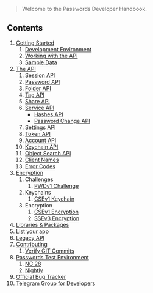 > Welcome to the Passwords Developer Handbook.

## Contents
1. [Getting Started](./Getting-Started)
    1. [Development Environment](https://git.mdns.eu/nextcloud/passwords/blob/master/CONTRIBUTING.md)
    2. [Working with the API](./Getting-Started/Working-with-the-API)
    3. [Sample Data](./Getting-Started/Sample-Data)
2. [The API](./Api)
   1. [Session API](./Api/Session-Api)
   2. [Password API](./Api/Password-Api)
   3. [Folder API](./Api/Folder-Api)
   4. [Tag API](./Api/Tag-Api)
   5. [Share API](./Api/Share-Api)
   6. [Service API](./Api/Service-Api)
        - [Hashes API](./Api/Service-API/Hashes-API)
        - [Password Change API](./Api/Service-API/Password-Change-API)
   7. [Settings API](./Api/Settings-Api)
   8. [Token API](./Api/Token-Api)
   9. [Account API](./Api/Account-Api)
   10. [Keychain API](./Api/Keychain-Api)
   11. [Object Search API](./Api/Object-Search)
   12. [Client Names](./Api/Client-Names)
   13. [Error Codes](./Api/Error-Codes)
3. [Encryption](./Encryption)
   1. Challenges
      1. [PWDv1 Challenge](./Encryption/PWDv1Challenge)
   2. Keychains
      1. [CSEv1 Keychain](./Encryption/CSEv1Keychain)
   3. Encryption
      1. [CSEv1 Encryption](./Encryption/CSEv1Encryption)
      2. [SSEv3 Encryption](./Encryption/SSEv3Encryption)
4. [Libraries & Packages](./Libraries)
5. [List your app](./App-Requirements)
6. [Legacy API](./Api/Legacy-Api)
7. [Contributing](https://git.mdns.eu/nextcloud/passwords/blob/master/CONTRIBUTING.md)
   1. [Verify GIT Commits](./Contributing/Verify-Git-Commits)
8. [Passwords Test Environment](https://test.passwordsapp.org/info.html)
   1. [NC 28](https://nc28.passwordsapp.org/info.html)
   2. [Nightly](https://next.passwordsapp.org/info.html)
9. [Official Bug Tracker](https://github.com/marius-wieschollek/passwords/issues)
10. [Telegram Group for Developers](https://t.me/nc_passwords/3826)